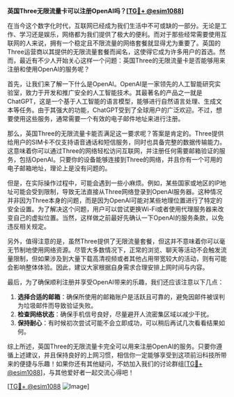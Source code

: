 **英国Three无限流量卡可以注册OpenAI吗？[[TG💪+ @esim1088](https://t.me/s/esim1088)]**

在当今这个数字化时代，互联网已经成为我们生活中不可或缺的一部分。无论是工作、学习还是娱乐，网络都为我们提供了极大的便利。而对于那些经常需要使用互联网的人来说，拥有一个稳定且不限流量的网络套餐就显得尤为重要了。英国的Three运营商以其提供的无限流量套餐而闻名，这使得它成为许多用户的首选。然而，最近有不少人开始关心这样一个问题：英国Three的无限流量卡是否能够用来注册和使用OpenAI的服务呢？

首先，让我们来了解一下什么是OpenAI。OpenAI是一家领先的人工智能研究实验室，致力于开发和推广安全的人工智能技术。其最著名的产品之一就是ChatGPT，这是一个基于人工智能的语言模型，能够进行自然语言处理、生成文本等任务。由于其强大的功能，ChatGPT受到了全球用户的广泛欢迎。不过，想要使用这些服务，通常需要一个有效的电子邮件地址来进行注册。

那么，英国Three的无限流量卡能否满足这一要求呢？答案是肯定的。Three提供给用户的SIM卡不仅支持语音通话和短信服务，同时也具备完整的数据传输能力。这意味着你可以通过Three的网络轻松访问互联网，并注册任何需要邮箱验证的服务，包括OpenAI。只要你的设备能够连接到Three的网络，并且你有一个可用的电子邮箱地址，理论上是没有问题的。

但是，在实际操作过程中，可能会遇到一些小麻烦。例如，某些国家或地区的IP地址可能会受到限制，导致无法直接从Three网络登录到OpenAI服务器。这种情况并非因为Three本身的问题，而是因为OpenAI可能对某些地理位置进行了特定的安全设置。为了解决这个问题，用户可以尝试更换Wi-Fi或者使用代理服务器来改变自己的虚拟位置。当然，这样做之前最好先确认一下OpenAI的服务条款，以免违反相关规定。

另外，值得注意的是，虽然Three提供了无限流量套餐，但这并不意味着你可以毫无节制地使用网络资源。尽管大多数情况下，正常的浏览、聊天等活动不会触发流量限制，但如果涉及到大量下载高清视频或者其他占用带宽较大的活动，则有可能会影响整体体验。因此，建议大家根据自身需求合理安排上网时间与内容。

最后，为了确保顺利注册并享受OpenAI带来的乐趣，我们还应该注意以下几点：

1. **选择合适的邮箱**：确保所使用的邮箱账户是活跃且可靠的，避免因邮件被误判为垃圾邮件而导致验证失败。
2. **检查网络状态**：确保手机信号良好，尽量避开人流密集区域以减少干扰。
3. **保持耐心**：有时候初次尝试可能不会立即成功，可以稍后再试几次看看结果如何。

综上所述，英国Three的无限流量卡完全可以用来注册OpenAI的服务。只要你遵循上述建议，并且保持良好的上网习惯，相信你一定能够享受到这项前沿科技所带来的便捷与乐趣！如果你还有其他疑问，不妨加入我们的讨论群组[[TG💪+ @esim1088](https://t.me/s/esim1088)]，与其他爱好者一起交流心得吧！

[[TG💪+ @esim1088](https://t.me/s/esim1088) ![Image](https://i.postimg.cc/4NQfJmqS/Snipaste-2025-05-13-00-14-12.png)]